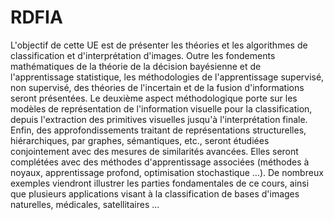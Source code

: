 # RDFIA
L'objectif de cette UE est de présenter les théories et les algorithmes de classification et d'interprétation d'images. Outre les fondements mathématiques de la théorie de la décision bayésienne et de l'apprentissage statistique, les méthodologies de l'apprentissage supervisé, non supervisé, des théories de l'incertain et de la fusion d'informations seront présentées. Le deuxième aspect méthodologique porte sur les modèles de représentation de l'information visuelle pour la classification, depuis l'extraction des primitives visuelles jusqu'à l'interprétation finale. Enfin, des approfondissements traitant de représentations structurelles, hiérarchiques, par graphes, sémantiques, etc., seront étudiées conjointement avec des mesures de similarités avancées. Elles seront complétées avec des méthodes d'apprentissage associées (méthodes à noyaux, apprentissage profond, optimisation stochastique …). De nombreux exemples viendront illustrer les parties fondamentales de ce cours, ainsi que plusieurs applications visant à la classification de bases d'images naturelles, médicales, satellitaires ... 
